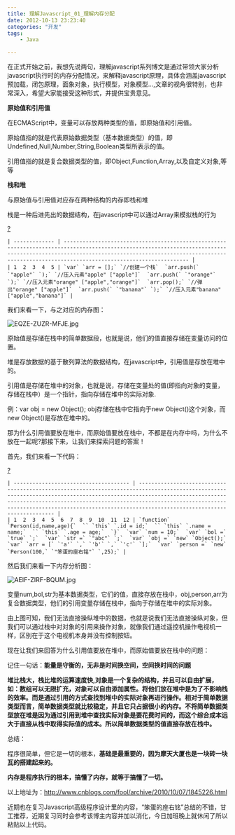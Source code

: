 ```yaml
---
title: 理解Javascript_01_理解内存分配
date: 2012-10-13 23:23:40
categories: "开发"
tags:
	- Java

---
```


在正式开始之前，我想先说两句，理解javascript系列博文是通过带领大家分析javascript执行时的内存分配情况，来解释javascript原理，具体会涵盖javascript预加载，闭包原理，面象对象，执行模型，对象模型...,文章的视角很特别，也非常深入，希望大家能接受这种形式，并提供宝贵意见。

**原始值和引用值**

在ECMAScript中，变量可以存放两种类型的值，即原始值和引用值。

原始值指的就是代表原始数据类型（基本数据类型）的值，即Undefined,Null,Number,String,Boolean类型所表示的值。

引用值指的就是复合数据类型的值，即Object,Function,Array,以及自定义对象,等等

**栈和堆**

与原始值与引用值对应存在两种结构的内存即栈和堆

栈是一种后进先出的数据结构，在javascript中可以通过Array来模拟栈的行为

[?][Link 1]

    | ------------- | ---------------------------------------------------------------------------------------------------------------------------------------------------------------------------------------------------------------------------------------------------------- |
    | 1  2  3  4  5 | `var` `arr = [];` `//创建一个栈`  `arr.push(` `"apple"` `);` `//压入元素"apple" ["apple"]`  `arr.push(` `"orange"` `);` `//压入元素"orange" ["apple","orange"]`  `arr.pop();` `//弹出"orange" ["apple"]`  `arr.push(` `"banana"` `);` `//压入元素"banana" ["apple","banana"]` |

我们来看一下，与之对应的内存图：

![EQZE-ZUZR-MFJE.jpg][]

原始值是存储在栈中的简单数据段，也就是说，他们的值直接存储在变量访问的位置。

堆是存放数据的基于散列算法的数据结构，在javascript中，引用值是存放在堆中的。

引用值是存储在堆中的对象，也就是说，存储在变量处的值(即指向对象的变量，存储在栈中）是一个指针，指向存储在堆中的实际对象.

例：var obj = new Object(); obj存储在栈中它指向于new Object()这个对象，而new Object()是存放在堆中的。

那为什么引用值要放在堆中，而原始值要放在栈中，不都是在内存中吗，为什么不放在一起呢?那接下来，让我们来探索问题的答案！

首先，我们来看一下代码：

[?][Link 1]

    | ------------------------------------- | ----------------------------------------------------------------------------------------------------------------------------------------------------------------------------------------------------------------------------------------------------------------------------------------------------------------------------------- |
    | 1  2  3  4  5  6  7  8  9  10  11  12 | `function` `Person(id,name,age){`  `` `this` `.id = id;`  `` `this` `.name = name;`  `` `this` `.age = age;`  `}`  `var` `num = 10;`  `var` `bol =` `true` `;`  `var` `str =` `"abc"` `;`  `var` `obj =` `new` `Object();`  `var` `arr = [` `'a'` `,` `'b'` `,` `'c'` `];`  `var` `person =` `new` `Person(100,` `"笨蛋的座右铭"` `,25);` |

然后我们来看一下内存分析图：

![AEIF-ZIRF-BQUM.jpg][]

变量num,bol,str为基本数据类型，它们的值，直接存放在栈中，obj,person,arr为复合数据类型，他们的引用变量存储在栈中，指向于存储在堆中的实际对象。

由上图可知，我们无法直接操纵堆中的数据，也就是说我们无法直接操纵对象，但我们可以通过栈中对对象的引用来操作对象，就像我们通过遥控机操作电视机一样，区别在于这个电视机本身并没有控制按钮。

现在让我们来回答为什么引用值要放在堆中，而原始值要放在栈中的问题：

记住一句话：**能量是守衡的，无非是时间换空间，空间换时间的问题**

**堆比栈大，栈比堆的运算速度快,对象是一个复杂的结构，并且可以自由扩展，如：数组可以无限扩充，对象可以自由添加属性。将他们放在堆中是为了不影响栈的效率。而是通过引用的方式查找到堆中的实际对象再进行操作。相对于简单数据类型而言，简单数据类型就比较稳定，并且它只占据很小的内存。不将简单数据类型放在堆是因为通过引用到堆中查找实际对象是要花费时间的，而这个综合成本远大于直接从栈中取得实际值的成本。所以简单数据类型的值直接存放在栈中。**

总结：

程序很简单，但它是一切的根本，**基础是最重要的，因为摩天大厦也是一块砖一块瓦的搭建起来的。**

**内存是程序执行的根本，搞懂了内存，就等于搞懂了一切。**




以上地址为：http://www.cnblogs.com/fool/archive/2010/10/07/1845226.html

近期也在复习Javascript高级程序设计里的内容，“笨蛋的座右铭”总结的不错，甘工推荐，近期复习同时会参考该博主内容并加以消化，今日加班晚上就休闲了所以粘贴以上代码。


[Link 1]: http://www.cnblogs.com/fool/archive/2010/10/07/1845226.html#
[EQZE-ZUZR-MFJE.jpg]: /pro/os/crawler/EQZE-ZUZR-MFJE.jpg
[AEIF-ZIRF-BQUM.jpg]: /pro/os/crawler/AEIF-ZIRF-BQUM.jpg